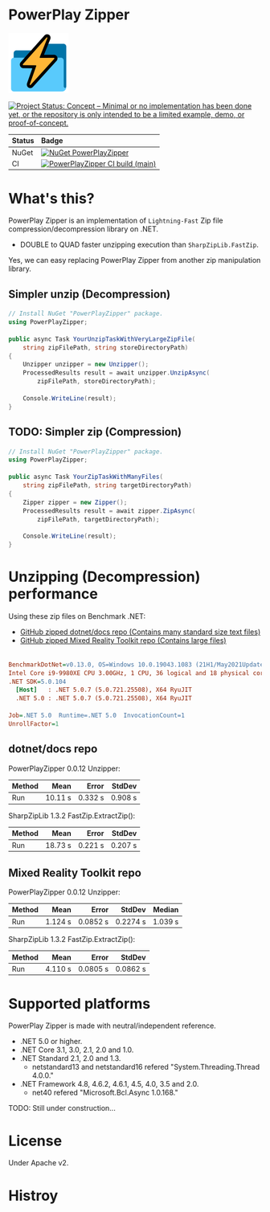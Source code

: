 # PowerPlay Zipper

![PowerPlay Zipper](Images/PowerPlayZipper.120.png)

[![Project Status: Concept – Minimal or no implementation has been done yet, or the repository is only intended to be a limited example, demo, or proof-of-concept.](https://www.repostatus.org/badges/latest/concept.svg)](https://www.repostatus.org/#concept)

|Status|Badge|
|:---|:---|
|NuGet|[![NuGet PowerPlayZipper](https://img.shields.io/nuget/v/PowerPlayZipper.svg?style=flat)](https://www.nuget.org/packages/PowerPlayZipper)|
|CI|[![PowerPlayZipper CI build (main)](https://github.com/kekyo/PowerPlayZipper/workflows/.NET/badge.svg?branch=main)](https://github.com/kekyo/PowerPlayZipper/actions)|

# What's this?

PowerPlay Zipper is an implementation of `Lightning-Fast` Zip file compression/decompression library on .NET.

* DOUBLE to QUAD faster unzipping execution than `SharpZipLib.FastZip`.

Yes, we can easy replacing PowerPlay Zipper from another zip manipulation library.

## Simpler unzip (Decompression)

```csharp
// Install NuGet "PowerPlayZipper" package.
using PowerPlayZipper;

public async Task YourUnzipTaskWithVeryLargeZipFile(
    string zipFilePath, string storeDirectoryPath)
{
    Unzipper unzipper = new Unzipper();
    ProcessedResults result = await unzipper.UnzipAsync(
        zipFilePath, storeDirectoryPath);

    Console.WriteLine(result);
}
```

## TODO: Simpler zip (Compression)

```csharp
// Install NuGet "PowerPlayZipper" package.
using PowerPlayZipper;

public async Task YourZipTaskWithManyFiles(
    string zipFilePath, string targetDirectoryPath)
{
    Zipper zipper = new Zipper();
    ProcessedResults result = await zipper.ZipAsync(
        zipFilePath, targetDirectoryPath);

    Console.WriteLine(result);
}
```

# Unzipping (Decompression) performance

Using these zip files on Benchmark .NET:

* [GitHub zipped dotnet/docs repo (Contains many standard size text files)](https://github.com/dotnet/docs/archive/7814398e1e1b5bd7262f1932b743e9a30caef2c5.zip)
* [GitHub zipped Mixed Reality Toolkit repo (Contains large files)](https://github.com/microsoft/MixedRealityToolkit/archive/b63b40b9a4bd4e350f35986d450dd5393c6e58a0.zip)

``` ini

BenchmarkDotNet=v0.13.0, OS=Windows 10.0.19043.1083 (21H1/May2021Update)
Intel Core i9-9980XE CPU 3.00GHz, 1 CPU, 36 logical and 18 physical cores
.NET SDK=5.0.104
  [Host]   : .NET 5.0.7 (5.0.721.25508), X64 RyuJIT
  .NET 5.0 : .NET 5.0.7 (5.0.721.25508), X64 RyuJIT

Job=.NET 5.0  Runtime=.NET 5.0  InvocationCount=1  
UnrollFactor=1  

```

## dotnet/docs repo

PowerPlayZipper 0.0.12 Unzipper:

| Method |    Mean |   Error |  StdDev |
|------- |--------:|--------:|--------:|
|    Run | 10.11 s | 0.332 s | 0.908 s |

SharpZipLib 1.3.2 FastZip.ExtractZip():

| Method |    Mean |   Error |  StdDev |
|------- |--------:|--------:|--------:|
|    Run | 18.73 s | 0.221 s | 0.207 s |

## Mixed Reality Toolkit repo

PowerPlayZipper 0.0.12 Unzipper:

| Method |    Mean |    Error |   StdDev |  Median |
|------- |--------:|---------:|---------:|--------:|
|    Run | 1.124 s | 0.0852 s | 0.2274 s | 1.039 s |

SharpZipLib 1.3.2 FastZip.ExtractZip():

| Method |    Mean |    Error |   StdDev |
|------- |--------:|---------:|---------:|
|    Run | 4.110 s | 0.0805 s | 0.0862 s |

# Supported platforms

PowerPlay Zipper is made with neutral/independent reference.

* .NET 5.0 or higher.
* .NET Core 3.1, 3.0, 2.1, 2.0 and 1.0.
* .NET Standard 2.1, 2.0 and 1.3.
  * netstandard13 and netstandard16 refered "System.Threading.Thread 4.0.0."
* .NET Framework 4.8, 4.6.2, 4.6.1, 4.5, 4.0, 3.5 and 2.0.
  * net40 refered "Microsoft.Bcl.Async 1.0.168."

TODO: Still under construction...

# License

Under Apache v2.

# Histroy
